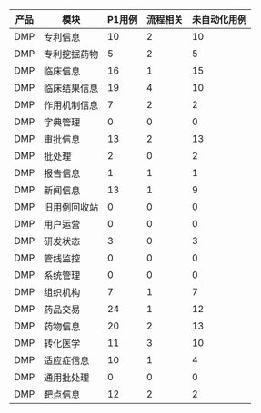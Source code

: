 | 产品 | 模块 | P1用例 | 流程相关 | 未自动化用例 |
| --- | --- | --- | --- | --- |
| DMP | 专利信息 | 10 | 2 | 10 |
| DMP | 专利挖掘药物 | 5 | 2 | 5 |
| DMP | 临床信息 | 16 | 1 | 15 |
| DMP | 临床结果信息 | 19 | 4 | 10 |
| DMP | 作用机制信息 | 7 | 2 | 2 |
| DMP | 字典管理 | 0 | 0 | 0 |
| DMP | 审批信息 | 13 | 2 | 13 |
| DMP | 批处理 | 2 | 0 | 2 |
| DMP | 报告信息 | 1 | 1 | 1 |
| DMP | 新闻信息 | 13 | 1 | 9 |
| DMP | 旧用例回收站 | 0 | 0 | 0 |
| DMP | 用户运营 | 0 | 0 | 0 |
| DMP | 研发状态 | 3 | 0 | 3 |
| DMP | 管线监控 | 0 | 0 | 0 |
| DMP | 系统管理 | 0 | 0 | 0 |
| DMP | 组织机构 | 7 | 1 | 7 |
| DMP | 药品交易 | 24 | 1 | 12 |
| DMP | 药物信息   | 20 | 2 | 13 |
| DMP | 转化医学 | 11 | 3 | 10 |
| DMP | 适应症信息 | 10 | 1 | 4 |
| DMP | 通用批处理 | 0 | 0 | 0 |
| DMP | 靶点信息 | 12 | 2 | 2 |
